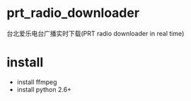prt_radio_downloader
====================

台北爱乐电台广播实时下载(PRT  radio downloader in real time)

install
=====
 - install ffmpeg
 - install python 2.6+
 
